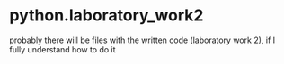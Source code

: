 # python.laboratory_work2
probably there will be files with the written code (laboratory work 2), if I fully understand how to do it
